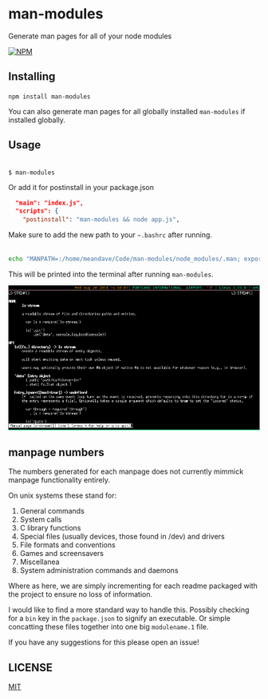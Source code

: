 man-modules
===========

Generate man pages for all of your node modules

[![NPM](https://nodei.co/npm/man-modules.png)](https://npmjs.com/npm/draft-dodger/)

## Installing

`npm install man-modules`

You can also generate man pages for all globally installed `man-modules` if
installed globally.

## Usage

``` shell

$ man-modules

```

Or add it for postinstall in your package.json

``` json
  "main": "index.js",
  "scripts": {
    "postinstall": "man-modules && node app.js",

```

Make sure to add the new path to your `~.bashrc` after running.
``` bash

echo "MANPATH=:/home/meandave/Code/man-modules/node_modules/.man; export MANPATH" >> ~/.bashrc'

```
This will be printed into the terminal after running `man-modules`.

![](scrot.png)

## manpage numbers

The numbers generated for each manpage does not currently mimmick manpage functionality
entirely.

On unix systems these stand for:

1. General commands
2. System calls
3. C library functions
4. Special files (usually devices, those found in /dev) and drivers
5. File formats and conventions
6. Games and screensavers
7. Miscellanea
8. System administration commands and daemons

Where as here, we are simply incrementing for each readme packaged with the project
to ensure no loss of information.

I would like to find a more standard way to handle this. Possibly checking for a `bin`
key in the `package.json` to signify an executable. Or simple concatting these files
together into one big `modulename.1` file.

If you have any suggestions for this please open an issue!

## LICENSE
[MIT](https://github.com/meandavejustice/man-modules/raw/master/LICENSE)
